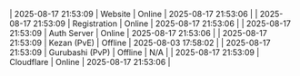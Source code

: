 | 2025-08-17 21:53:09 | Website | Online | 2025-08-17 21:53:06 |
| 2025-08-17 21:53:09 | Registration | Online | 2025-08-17 21:53:06 |
| 2025-08-17 21:53:09 | Auth Server | Online | 2025-08-17 21:53:06 |
| 2025-08-17 21:53:09 | Kezan (PvE) | Offline | 2025-08-03 17:58:02 |
| 2025-08-17 21:53:09 | Gurubashi (PvP) | Offline | N/A |
| 2025-08-17 21:53:09 | Cloudflare | Online | 2025-08-17 21:53:06 |
